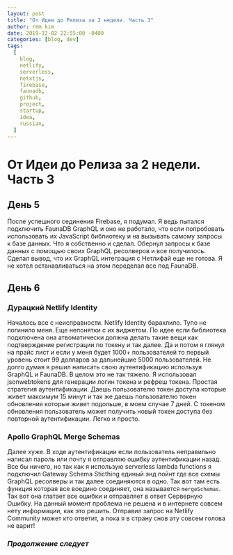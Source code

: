 ```yaml
---
layout: post
title: "От Идеи до Релиза за 2 недели. Часть 3"
author: rem kim
date: 2019-12-02 22:55:00 -0400
categories: [blog, dev]
tags:
  [
    blog,
    netlify,
    serverless,
    netxtjs,
    firebase,
    faunadb,
    github,
    project,
    startup,
    idea,
    russian,
  ]
---
```


# От Идеи до Релиза за 2 недели. Часть 3

## День 5

После успешного сединения Firebase, я подумал. Я ведь пытался подключить FaunaDB GraphQL и оно не работало, что если попробовать использовать их JavaScript библиотеку и на вызывать самому запросы к базе данных. Что я собственно и сделал. Обернул запросы к базе данных с помощью своих GraphQL ресолверов и все получилось. Сделал вывод, что их GraphQL интеграция с Нетлифай еще не готова. Я не хотел останавливаться на этом переделал все под FaunaDB.

## День 6

### Дурацкий Netlify Identity

Началось все с неисправности. Netlify Identity барахлило. Тупо не логинило меня. Еще непонятки с их виджетом. По идее если библиотека подключена она атвоматически должна делать такие вещи как подтверждение регистрации по токену и так далее. Да и потом я глянул на прайс лист и если у меня будет 1000+ пользователей то первый уровень стоит 99 долларов за дальнейшие 5000 пользователей. Не долго думая я решил написать свою аутентификацию используя GraphQL и FaunaDB. В целом это не так тяжело. Я использовал jsonwebtokens для генерации логин токена и рефреш токена. Простая стратегия аутентификации. Даешь пользователю токен доступа которые живет максимум 15 минут и так же даешь пользователю токен обновления которые живет подольше, в моем случае 7 дней. С токеном обновления пользователь может получить новый токен доступа без повторной аутентификации. Легко и просто.

### Apollo GraphQL Merge Schemas

Далее хуже. В ходе аутентификации если пользователь неправильно написал пароль или почту я отправляю ошибку аутентификации назад. Все бы ничего, но так как я использую serverless lambda functions я подключил Gateway Schema Sticthing единый энд пойнт где все схемы GraphQL ресолверы и так далее соединяются в одно. Так вот там есть функция которая все воедино соединяет, она называется `mergeSchemas`. Так вот она глатает все ошибки и отправляет в ответ Серверную Ошибку. На данный момент проблема не решена и в интернете совсем нету информации, как это решить. Отправил запрос на Netlify Community может кто ответит, а пока я в страну снов ату совсем голова не варит!

### _Продолжение следует_
